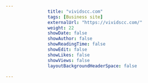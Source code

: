 ---
                title: "vividscc.com"
                tags: [Business site]
                externalUrl: "https://vividscc.com/"
                weight: 22
                showDate: false
                showAuthor: false
                showReadingTime: false
                showEdit: false
                showLikes: false
                showViews: false
                layoutBackgroundHeaderSpace: false
                ---
